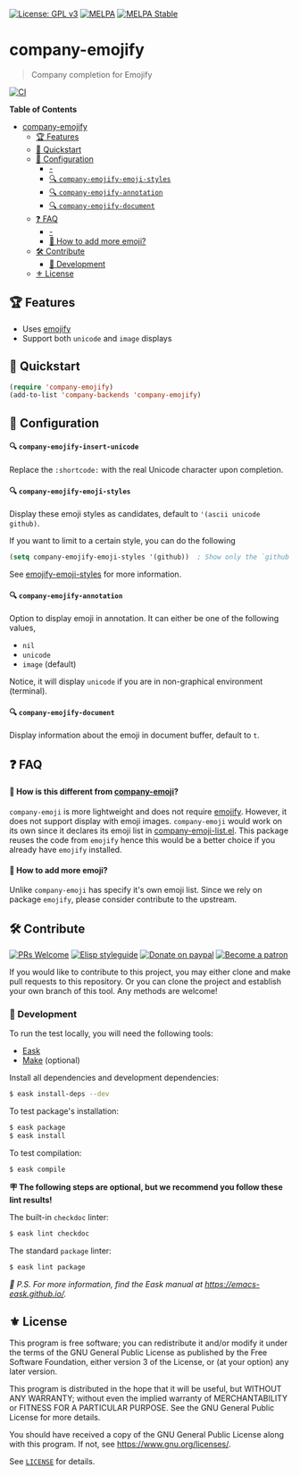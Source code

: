 [![License: GPL v3](https://img.shields.io/badge/License-GPL%20v3-blue.svg)](https://www.gnu.org/licenses/gpl-3.0)
[![MELPA](https://melpa.org/packages/company-emojify-badge.svg)](https://melpa.org/#/company-emojify)
[![MELPA Stable](https://stable.melpa.org/packages/company-emojify-badge.svg)](https://stable.melpa.org/#/company-emojify)

# company-emojify
> Company completion for Emojify

[![CI](https://github.com/jcs-elpa/company-emojify/actions/workflows/test.yml/badge.svg)](https://github.com/jcs-elpa/company-emojify/actions/workflows/test.yml)

<!-- markdown-toc start - Don't edit this section. Run M-x markdown-toc-refresh-toc -->
**Table of Contents**

- [company-emojify](#company-emojify)
  - [🏆 Features](#🏆-features)
  - [💾 Quickstart](#💾-quickstart)
  - [🔨 Configuration](#🔨-configuration)
    - [-](#-)
    - [🔍 `company-emojify-emoji-styles`](#🔍-company-emojify-emoji-styles)
    - [🔍 `company-emojify-annotation`](#🔍-company-emojify-annotation)
    - [🔍 `company-emojify-document`](#🔍-company-emojify-document)
  - [❓ FAQ](#❓-faq)
    - [-](#--1)
    - [💫 How to add more emoji?](#💫-how-to-add-more-emoji)
  - [🛠️ Contribute](#🛠️-contribute)
    - [🔬 Development](#🔬-development)
  - [⚜️ License](#⚜️-license)

<!-- markdown-toc end -->

## 🏆 Features

* Uses [emojify](https://github.com/iqbalansari/emacs-emojify)
* Support both `unicode` and `image` displays

## 💾 Quickstart

```el
(require 'company-emojify)
(add-to-list 'company-backends 'company-emojify)
```

## 🔨 Configuration

#### 🔍 `company-emojify-insert-unicode`

Replace the `:shortcode:` with the real Unicode character upon completion.

#### 🔍 `company-emojify-emoji-styles`

Display these emoji styles as candidates, default to `'(ascii unicode github)`.

If you want to limit to a certain style, you can do the following

```el
(setq company-emojify-emoji-styles '(github))  ; Show only the `github` style
```

See [emojify-emoji-styles]() for more information.

#### 🔍 `company-emojify-annotation`

Option to display emoji in annotation. It can either be one of the following values,

* `nil`
* `unicode`
* `image`  (default)

Notice, it will display `unicode` if you are in non-graphical environment (terminal).

#### 🔍 `company-emojify-document`

Display information about the emoji in document buffer, default to `t`.

## ❓ FAQ

#### 💫 How is this different from [company-emoji](https://github.com/dunn/company-emoji)?

`company-emoji` is more lightweight and does not require [emojify](https://github.com/iqbalansari/emacs-emojify).
However, it does not support display with emoji images. `company-emoji` would work
on its own since it declares its emoji list in [company-emoji-list.el](https://github.com/dunn/company-emoji/blob/trunk/company-emoji-list.el).
This package reuses the code from `emojify` hence this would be a better
choice if you already have `emojify` installed.

#### 💫 How to add more emoji?

Unlike `company-emoji` has specify it's own emoji list. Since we rely on
package `emojify`, please consider contribute to the upstream.

## 🛠️ Contribute

[![PRs Welcome](https://img.shields.io/badge/PRs-welcome-brightgreen.svg)](http://makeapullrequest.com)
[![Elisp styleguide](https://img.shields.io/badge/elisp-style%20guide-purple)](https://github.com/bbatsov/emacs-lisp-style-guide)
[![Donate on paypal](https://img.shields.io/badge/paypal-donate-1?logo=paypal&color=blue)](https://www.paypal.me/jcs090218)
[![Become a patron](https://img.shields.io/badge/patreon-become%20a%20patron-orange.svg?logo=patreon)](https://www.patreon.com/jcs090218)

If you would like to contribute to this project, you may either
clone and make pull requests to this repository. Or you can
clone the project and establish your own branch of this tool.
Any methods are welcome!

### 🔬 Development

To run the test locally, you will need the following tools:

- [Eask](https://emacs-eask.github.io/)
- [Make](https://www.gnu.org/software/make/) (optional)

Install all dependencies and development dependencies:

```sh
$ eask install-deps --dev
```

To test package's installation:

```sh
$ eask package
$ eask install
```

To test compilation:

```sh
$ eask compile
```

**🪧 The following steps are optional, but we recommend you follow these lint results!**

The built-in `checkdoc` linter:

```sh
$ eask lint checkdoc
```

The standard `package` linter:

```sh
$ eask lint package
```

*📝 P.S. For more information, find the Eask manual at https://emacs-eask.github.io/.*

## ⚜️ License

This program is free software; you can redistribute it and/or modify
it under the terms of the GNU General Public License as published by
the Free Software Foundation, either version 3 of the License, or
(at your option) any later version.

This program is distributed in the hope that it will be useful,
but WITHOUT ANY WARRANTY; without even the implied warranty of
MERCHANTABILITY or FITNESS FOR A PARTICULAR PURPOSE.  See the
GNU General Public License for more details.

You should have received a copy of the GNU General Public License
along with this program.  If not, see <https://www.gnu.org/licenses/>.

See [`LICENSE`](./LICENSE.txt) for details.
